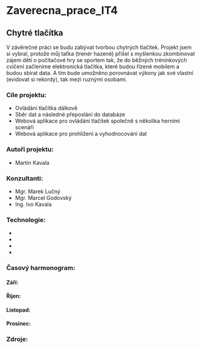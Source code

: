 # Zaverecna_prace_IT4
## Chytré tlačítka
V závěrečné práci se budu zabývat tvorbou chytrých tlačítek. Projekt jsem si vybral, protože můj taťka (trenér hazené) přišel s myšlenkou zkombinovat zájem dětí o počítačové hry se sportem tak, že do běžných tréninkových cvičení začleníme elektronická tlačítka, které budou řízené mobilem a budou sbírat data. A tím bude umožněno porovnávat výkony jak své vlastní (evidovat si rekordy), tak mezi ruznými osobami.

### Cíle projektu:
- Ovládání tlačítka dálkově
- Sběr dat a následné přeposlání do databáze
- Webová aplikace pro ovládání tlačítek společně s několika herními scenáři
- Webová aplikace pro prohlížení a vyhodnocování dat
  
### Autoři projektu:
- Martin Kavala
  
### Konzultanti:
- Mgr. Marek Lučný
- Mgr. Marcel Godovský
- Ing. Ivo Kavala
  
### Technologie:
- 
-
-
-

### Časový harmonogram:
#### Září:

#### Říjen:

#### Listopad:

#### Prosinec:

### Zdroje:
